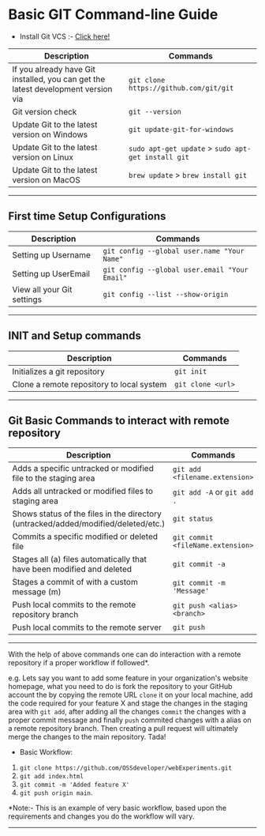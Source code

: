 # Basic GIT Command-line Guide

- Install Git VCS :- [ Click here!](https://git-scm.com/downloads) 

| Description | Commands |
| ----------- | ----------- |
| If you already have Git installed, you can get the latest development version via | `git clone https://github.com/git/git` |
| Git version check | `git --version` |
| Update Git to the latest version on Windows | `git update-git-for-windows` |
| Update Git to the latest version on Linux | `sudo apt-get update` > `sudo apt-get install git` |
| Update Git to the latest version on MacOS | `brew update` > `brew install git`|

---

## First time Setup Configurations

| Description | Commands |
| ----------- | ----------- |
| Setting up Username | `git config --global user.name "Your Name"` |
| Setting up UserEmail | `git config --global user.email "Your Email"` |
| View all your Git settings | `git config --list --show-origin` |

---

## INIT and Setup commands

| Description | Commands |
| ----------- | ----------- |
| Initializes a git repository | `git init` |
| Clone a remote repository to local system | `git clone <url>` |

---

## Git Basic Commands to interact with remote repository

| Description | Commands |
| ----------- | ----------- |
| Adds a specific untracked or modified file to the staging area | `git add <filename.extension>` |
| Adds all untracked or modified files to staging area  | `git add -A` or `git add .` |
|Shows status of the files in the directory (untracked/added/modified/deleted/etc.)|`git status`|
|Commits a specific modified or deleted file | `git commit <fileName.extension>`|
| Stages all (a) files automatically that have been modified and deleted | `git commit -a` |
|Stages a commit of with a custom message (m) | `git commit -m 'Message'` |
|Push local commits to the remote repository branch |`git push <alias> <branch>`|
|Push local commits to the remote server |`git push`|

---

With the help of above commands one can do interaction with a remote repository if a proper workflow if followed*.

e.g. Lets say you want to add some feature in your organization's website homepage, what you need to do is fork the repository to your GitHub account the by copying the remote URL `clone` it on your local machine, add the code required for your feature X and stage the changes in the staging area with `git add`, after adding all the changes `commit` the changes with a proper commit message and finally `push` commited changes with a alias on a remote repository branch. Then creating a pull request will ultimately merge the changes to the main repository. Tada! 

- Basic Workflow: 
1. `git clone https://github.com/OSSdeveloper/webExperiments.git`
2. `git add index.html`
3. `git commit -m 'Added feature X'`
4. `git push origin main`.


*Note:- This is an example of very basic workflow, based upon the requirements and changes you do the workflow will vary.

---